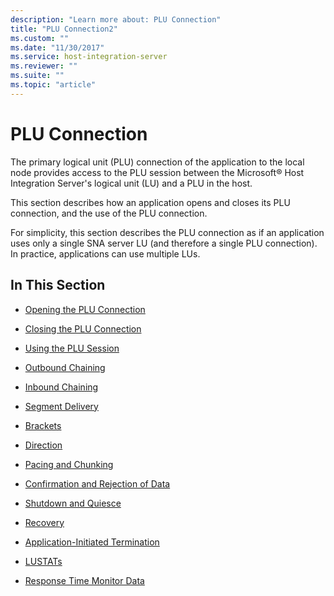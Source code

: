 ```yaml
---
description: "Learn more about: PLU Connection"
title: "PLU Connection2"
ms.custom: ""
ms.date: "11/30/2017"
ms.service: host-integration-server
ms.reviewer: ""
ms.suite: ""
ms.topic: "article"
---
```

# PLU Connection
The primary logical unit (PLU) connection of the application to the local node provides access to the PLU session between the Microsoft® Host Integration Server's logical unit (LU) and a PLU in the host.  
  
 This section describes how an application opens and closes its PLU connection, and the use of the PLU connection.  
  
 For simplicity, this section describes the PLU connection as if an application uses only a single SNA server LU (and therefore a single PLU connection). In practice, applications can use multiple LUs.  
  
## In This Section  
  
-   [Opening the PLU Connection](../core/opening-the-plu-connection1.md)  
  
-   [Closing the PLU Connection](../core/closing-the-plu-connection1.md)  
  
-   [Using the PLU Session](../core/plu-session2.md)  
  
-   [Outbound Chaining](../core/outbound-chaining2.md)  
  
-   [Inbound Chaining](../core/inbound-chaining1.md)  
  
-   [Segment Delivery](../core/segment-delivery1.md)  
  
-   [Brackets](../core/brackets1.md)  
  
-   [Direction](../core/direction1.md)  
  
-   [Pacing and Chunking](../core/pacing-and-chunking1.md)  
  
-   [Confirmation and Rejection of Data](../core/confirmation-and-rejection-of-data]1.md)  
  
-   [Shutdown and Quiesce](../core/shutdown-and-quiesce1.md)  
  
-   [Recovery](../core/recovery1.md)  
  
-   [Application-Initiated Termination](../core/application-initiated-termination1.md)  
  
-   [LUSTATs](../core/lustats]1.md)  
  
-   [Response Time Monitor Data](../core/response-time-monitor-data1.md)
